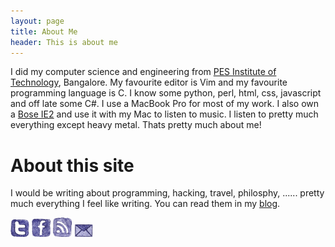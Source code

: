 ```yaml
---
layout: page
title: About Me
header: This is about me
---
```


I did my computer science and engineering from [PES Institute of Technology](http://www.pes.edu), Bangalore. My favourite editor is Vim and my favourite programming language is C. I know some python, perl, html, css, javascript and off late some C#. I use a MacBook Pro for most of my work. I also own a [Bose IE2](http://www.boseindia.com/retail/bose-product-detail.aspx?Prd_Id=111&Cat_Id=647) and use it with my Mac to listen to music. I listen to pretty much everything except heavy metal. Thats pretty much about me! 

# About this site

I would be writing about programming, hacking, travel, philosphy, ...... pretty much everything I feel like writing. You can read them in my [blog](/blog). 

<a href="http://twitter.com/prdpnayak" target="_blank"><img src = "/images/Twitter.png" width = "30px"></a>
<a href="http://facebook.com/pradeepnayak" target="_blank"><img src = "/images/Facebook.png" width = "30px"></a>
<a href="http://feeds.feedburner.com/pradeepnayak" target="_blank"><img src = "/images/RSS.png" width = "30px"></a>
<a href="mailto:pradeep1288@gmail.com" target="_blank"><img src = "/images/Contact.png" width = "30px"></a>